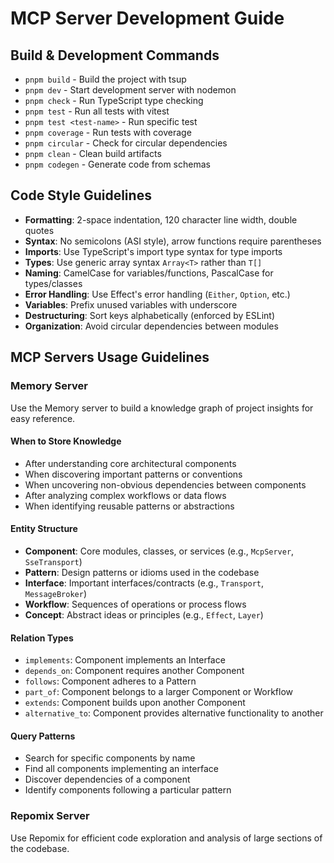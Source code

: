 # MCP Server Development Guide

## Build & Development Commands
- `pnpm build` - Build the project with tsup
- `pnpm dev` - Start development server with nodemon
- `pnpm check` - Run TypeScript type checking
- `pnpm test` - Run all tests with vitest
- `pnpm test <test-name>` - Run specific test
- `pnpm coverage` - Run tests with coverage
- `pnpm circular` - Check for circular dependencies
- `pnpm clean` - Clean build artifacts
- `pnpm codegen` - Generate code from schemas

## Code Style Guidelines
- **Formatting**: 2-space indentation, 120 character line width, double quotes
- **Syntax**: No semicolons (ASI style), arrow functions require parentheses
- **Imports**: Use TypeScript's import type syntax for type imports
- **Types**: Use generic array syntax `Array<T>` rather than `T[]`
- **Naming**: CamelCase for variables/functions, PascalCase for types/classes
- **Error Handling**: Use Effect's error handling (`Either`, `Option`, etc.)
- **Variables**: Prefix unused variables with underscore
- **Destructuring**: Sort keys alphabetically (enforced by ESLint)
- **Organization**: Avoid circular dependencies between modules

## MCP Servers Usage Guidelines

### Memory Server
Use the Memory server to build a knowledge graph of project insights for easy reference.

#### When to Store Knowledge
- After understanding core architectural components
- When discovering important patterns or conventions
- When uncovering non-obvious dependencies between components
- After analyzing complex workflows or data flows
- When identifying reusable patterns or abstractions

#### Entity Structure
- **Component**: Core modules, classes, or services (e.g., `McpServer`, `SseTransport`)
- **Pattern**: Design patterns or idioms used in the codebase
- **Interface**: Important interfaces/contracts (e.g., `Transport`, `MessageBroker`)
- **Workflow**: Sequences of operations or process flows
- **Concept**: Abstract ideas or principles (e.g., `Effect`, `Layer`)

#### Relation Types
- `implements`: Component implements an Interface
- `depends_on`: Component requires another Component
- `follows`: Component adheres to a Pattern
- `part_of`: Component belongs to a larger Component or Workflow
- `extends`: Component builds upon another Component
- `alternative_to`: Component provides alternative functionality to another

#### Query Patterns
- Search for specific components by name
- Find all components implementing an interface
- Discover dependencies of a component
- Identify components following a particular pattern

### Repomix Server
Use Repomix for efficient code exploration and analysis of large sections of the codebase.